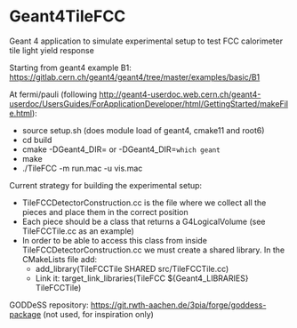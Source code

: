 # Geant4TileFCC

Geant 4 application to simulate experimental setup to test FCC calorimeter tile light yield response  

Starting from geant4 example B1: https://gitlab.cern.ch/geant4/geant4/tree/master/examples/basic/B1

At fermi/pauli (following http://geant4-userdoc.web.cern.ch/geant4-userdoc/UsersGuides/ForApplicationDeveloper/html/GettingStarted/makeFile.html):
- source setup.sh (does module load of geant4, cmake11 and root6)
- cd build
- cmake -DGeant4_DIR=<path to geant installation> <path to CMakeLists.txt> or -DGeant4_DIR=`which geant`
- make
- ./TileFCC -m run.mac -u vis.mac 

Current strategy for building the experimental setup:
- TileFCCDetectorConstruction.cc is the file where we collect all the pieces and place them in the correct position
- Each piece should be a class that returns a G4LogicalVolume (see TileFCCTile.cc as an example)
- In order to be able to access this class from inside TileFCCDetectorConstruction.cc we must create a shared library. In the CMakeLists file add:
  - add_library(TileFCCTile SHARED
  src/TileFCCTile.cc)
  - Link it: target_link_libraries(TileFCC ${Geant4_LIBRARIES} TileFCCTile)


GODDeSS repository: https://git.rwth-aachen.de/3pia/forge/goddess-package (not used, for inspiration only)
